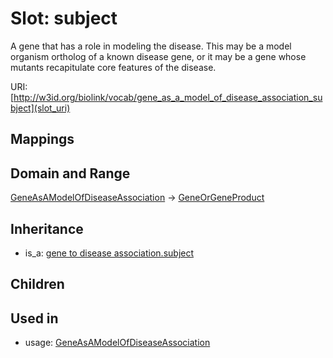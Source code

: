 # Slot: subject


A gene that has a role in modeling the disease. This may be a model organism ortholog of a known disease gene, or it may be a gene whose mutants recapitulate core features of the disease.

URI: [http://w3id.org/biolink/vocab/gene_as_a_model_of_disease_association_subject](slot_uri)
## Mappings

## Domain and Range

[GeneAsAModelOfDiseaseAssociation](GeneAsAModelOfDiseaseAssociation.md) -> [GeneOrGeneProduct](GeneOrGeneProduct.md)
## Inheritance

 *  is_a: [gene to disease association.subject](gene_to_disease_association_subject.md)
## Children

## Used in

 *  usage: [GeneAsAModelOfDiseaseAssociation](GeneAsAModelOfDiseaseAssociation.md)
